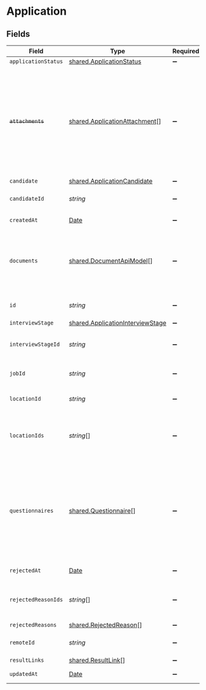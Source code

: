# Application


## Fields

| Field                                                                                                                                                   | Type                                                                                                                                                    | Required                                                                                                                                                | Description                                                                                                                                             | Example                                                                                                                                                 |
| ------------------------------------------------------------------------------------------------------------------------------------------------------- | ------------------------------------------------------------------------------------------------------------------------------------------------------- | ------------------------------------------------------------------------------------------------------------------------------------------------------- | ------------------------------------------------------------------------------------------------------------------------------------------------------- | ------------------------------------------------------------------------------------------------------------------------------------------------------- |
| `applicationStatus`                                                                                                                                     | [shared.ApplicationStatus](../../../sdk/models/shared/applicationstatus.md)                                                                             | :heavy_minus_sign:                                                                                                                                      | N/A                                                                                                                                                     |                                                                                                                                                         |
| ~~`attachments`~~                                                                                                                                       | [shared.ApplicationAttachment](../../../sdk/models/shared/applicationattachment.md)[]                                                                   | :heavy_minus_sign:                                                                                                                                      | : warning: ** DEPRECATED **: This will be removed in a future release, please migrate away from it as soon as possible.<br/><br/>Use `documents` expand instead |                                                                                                                                                         |
| `candidate`                                                                                                                                             | [shared.ApplicationCandidate](../../../sdk/models/shared/applicationcandidate.md)                                                                       | :heavy_minus_sign:                                                                                                                                      | N/A                                                                                                                                                     |                                                                                                                                                         |
| `candidateId`                                                                                                                                           | *string*                                                                                                                                                | :heavy_minus_sign:                                                                                                                                      | Unique identifier of the candidate                                                                                                                      | e3cb75bf-aa84-466e-a6c1-b8322b257a48                                                                                                                    |
| `createdAt`                                                                                                                                             | [Date](https://developer.mozilla.org/en-US/docs/Web/JavaScript/Reference/Global_Objects/Date)                                                           | :heavy_minus_sign:                                                                                                                                      | Date of creation                                                                                                                                        | 2021-01-01T01:01:01.000Z                                                                                                                                |
| `documents`                                                                                                                                             | [shared.DocumentApiModel](../../../sdk/models/shared/documentapimodel.md)[]                                                                             | :heavy_minus_sign:                                                                                                                                      | The documents attached to this application (eg. resume, cover letter etc.)                                                                              |                                                                                                                                                         |
| `id`                                                                                                                                                    | *string*                                                                                                                                                | :heavy_minus_sign:                                                                                                                                      | Unique identifier                                                                                                                                       | 8187e5da-dc77-475e-9949-af0f1fa4e4e3                                                                                                                    |
| `interviewStage`                                                                                                                                        | [shared.ApplicationInterviewStage](../../../sdk/models/shared/applicationinterviewstage.md)                                                             | :heavy_minus_sign:                                                                                                                                      | N/A                                                                                                                                                     |                                                                                                                                                         |
| `interviewStageId`                                                                                                                                      | *string*                                                                                                                                                | :heavy_minus_sign:                                                                                                                                      | Unique identifier of the interview stage                                                                                                                | 18bcbb1b-3cbc-4198-a999-460861d19480                                                                                                                    |
| `jobId`                                                                                                                                                 | *string*                                                                                                                                                | :heavy_minus_sign:                                                                                                                                      | Unique identifier of the job                                                                                                                            | 4071538b-3cac-4fbf-ac76-f78ed250ffdd                                                                                                                    |
| `locationId`                                                                                                                                            | *string*                                                                                                                                                | :heavy_minus_sign:                                                                                                                                      | Unique identifier of the location                                                                                                                       | dd8d41d1-5eb8-4408-9c87-9ba44604eae4                                                                                                                    |
| `locationIds`                                                                                                                                           | *string*[]                                                                                                                                              | :heavy_minus_sign:                                                                                                                                      | Unique identifiers of the locations                                                                                                                     | [<br/>"dd8d41d1-5eb8-4408-9c87-9ba44604eae4"<br/>]                                                                                                      |
| `questionnaires`                                                                                                                                        | [shared.Questionnaire](../../../sdk/models/shared/questionnaire.md)[]                                                                                   | :heavy_minus_sign:                                                                                                                                      | Questionnaires associated with the application                                                                                                          | {<br/>"id": "right_to_work",<br/>"answers": [<br/>{<br/>"id": "answer1",<br/>"type": "text",<br/>"values": [<br/>"Yes"<br/>]<br/>}<br/>]<br/>}          |
| `rejectedAt`                                                                                                                                            | [Date](https://developer.mozilla.org/en-US/docs/Web/JavaScript/Reference/Global_Objects/Date)                                                           | :heavy_minus_sign:                                                                                                                                      | Date of rejection                                                                                                                                       | 2021-01-01T01:01:01.000Z                                                                                                                                |
| `rejectedReasonIds`                                                                                                                                     | *string*[]                                                                                                                                              | :heavy_minus_sign:                                                                                                                                      | Unique identifiers of the rejection reasons                                                                                                             | [<br/>"f223d7f6-908b-48f0-9237-b201c307f609"<br/>]                                                                                                      |
| `rejectedReasons`                                                                                                                                       | [shared.RejectedReason](../../../sdk/models/shared/rejectedreason.md)[]                                                                                 | :heavy_minus_sign:                                                                                                                                      | N/A                                                                                                                                                     |                                                                                                                                                         |
| `remoteId`                                                                                                                                              | *string*                                                                                                                                                | :heavy_minus_sign:                                                                                                                                      | Provider's unique identifier                                                                                                                            | 8187e5da-dc77-475e-9949-af0f1fa4e4e3                                                                                                                    |
| `resultLinks`                                                                                                                                           | [shared.ResultLink](../../../sdk/models/shared/resultlink.md)[]                                                                                         | :heavy_minus_sign:                                                                                                                                      | N/A                                                                                                                                                     |                                                                                                                                                         |
| `updatedAt`                                                                                                                                             | [Date](https://developer.mozilla.org/en-US/docs/Web/JavaScript/Reference/Global_Objects/Date)                                                           | :heavy_minus_sign:                                                                                                                                      | Date of last update                                                                                                                                     | 2021-01-01T01:01:01.000Z                                                                                                                                |